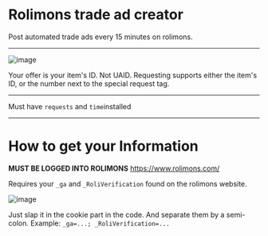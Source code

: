 # Rolimons trade ad creator
Post automated trade ads every 15 minutes on rolimons.


---


![image](https://user-images.githubusercontent.com/68619882/142636178-7bf7f5c0-0b5d-4166-8aae-47adc9008068.png)

Your offer is your item's ID. Not UAID.
Requesting supports either the item's ID, or the number next to the special request tag.

---

Must have `requests` and `time`installed

---

# How to get your Information

**MUST BE LOGGED INTO ROLIMONS**
https://www.rolimons.com/

Requires your `_ga`  and `_RoliVerification` found on the rolimons website.

![image](https://user-images.githubusercontent.com/68619882/142637495-bed680d4-402f-420a-b0c1-708c5bbf5a91.png)

Just slap it in the cookie part in the code. And separate them by a semi-colon. 
Example: `_ga=...; _RoliVerification=...`

